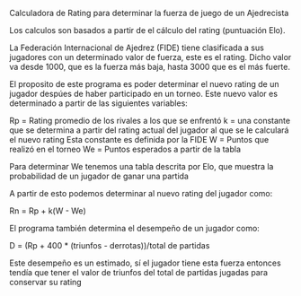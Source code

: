 Calculadora de Rating para determinar la fuerza de juego de un Ajedrecista

Los calculos son basados a partir de el cálculo del rating (puntuación Elo).

La Federación Internacional de Ajedrez (FIDE) tiene clasificada a sus jugadores con un determinado valor de fuerza, este es el rating.
Dicho valor va desde 1000, que es la fuerza más baja, hasta 3000 que es el más fuerte.

El proposito de este programa es poder determinar el nuevo rating de un jugador despúes de haber participado en un torneo.
Este nuevo valor es determinado a partir de las siguientes variables:

Rp = Rating promedio de los rivales a los que se enfrentó
k = una constante que se determina a partir del rating actual del jugador al que se le calculará el nuevo rating
    Esta constante es definida por la FIDE
W = Puntos que realizó en el torneo
We = Puntos esperados a partir de la tabla

Para determinar We tenemos una tabla descrita por Elo, que muestra la probabilidad de un jugador de ganar una partida

A partir de esto podemos determinar al nuevo rating del jugador como:

Rn = Rp + k(W - We)

El programa también determina el desempeño de un jugador como:

D = (Rp + 400 * (triunfos - derrotas))/total de partidas

Este desempeño es un estimado, sí el jugador tiene esta fuerza entonces tendía que tener el valor de triunfos del total de partidas jugadas para conservar su rating
